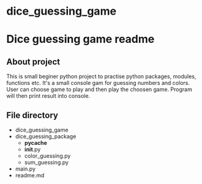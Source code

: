 # dice_guessing_game
# Dice guessing game readme

## About project

This is small beginer python project to practise python packages, modules, functions etc.
It's a small console gam for guessing numbers and colors. User can choose game to play and then play the choosen game.
Program will then print result into console.

## File directory 

- dice_guessing_game
- dice_guessing_package
	- __pycache__
	- __init__.py 
	- color_guessing.py
	- sum_guessing.py
- main.py
- readme.md
